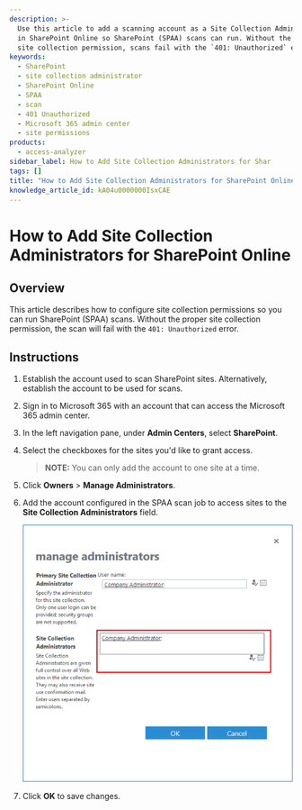 ```yaml
---
description: >-
  Use this article to add a scanning account as a Site Collection Administrator
  in SharePoint Online so SharePoint (SPAA) scans can run. Without the proper
  site collection permission, scans fail with the `401: Unauthorized` error.
keywords:
  - SharePoint
  - site collection administrator
  - SharePoint Online
  - SPAA
  - scan
  - 401 Unauthorized
  - Microsoft 365 admin center
  - site permissions
products:
  - access-analyzer
sidebar_label: How to Add Site Collection Administrators for Shar
tags: []
title: "How to Add Site Collection Administrators for SharePoint Online"
knowledge_article_id: kA04u0000000IsxCAE
---
```


# How to Add Site Collection Administrators for SharePoint Online

## Overview

This article describes how to configure site collection permissions so you can run SharePoint (SPAA) scans. Without the proper site collection permission, the scan will fail with the `401: Unauthorized` error.

## Instructions

1. Establish the account used to scan SharePoint sites. Alternatively, establish the account to be used for scans.
2. Sign in to Microsoft 365 with an account that can access the Microsoft 365 admin center.
3. In the left navigation pane, under **Admin Centers**, select **SharePoint**.
4. Select the checkboxes for the sites you'd like to grant access.

   > **NOTE:** You can only add the account to one site at a time.

5. Click **Owners** > **Manage Administrators**.
6. Add the account configured in the SPAA scan job to access sites to the **Site Collection Administrators** field.

   ![Site Collection Administrators dialog](images/ka0Qk0000006P8b_0EMQk000007UAdp.png)

7. Click **OK** to save changes.
